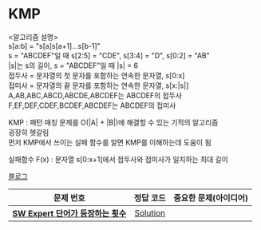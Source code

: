 # KMP

<알고리즘 설명>   
s[a:b] = "s[a]s[a+1]...s[b-1]"    
s = "ABCDEF"일 때 s[2:5] = "CDE", s[3:4] = "D", s[0:2] = "AB"    
|s|는 s의 길이, s = "ABCDEF"일 때 |s| = 6   
접두사 = 문자열의 첫 문자를 포함하는 연속한 문자열, s[0:x]    
접미사 = 문자열의 끝 문자를 포함하는 연속한 문자열, s[x:|s|]   
A,AB,ABC,ABCD,ABCDE,ABCDEF는 ABCDEF의 접두사     
F,EF,DEF,CDEF,BCDEF,ABCDEF는 ABCDEF의 접미사      
    
KMP : 패턴 매칭 문제를 O(|A| + |B|)에 해결할 수 있는 기적의 알고리즘      
굉장히 헷갈림       
먼저 KMP에서 쓰이는 실패 함수를 알면 KMP를 이해하는데 도움이 됨       
      
실패함수 F(x) : 문자열 s[0:x+1]에서 접두사와 접미사가 일치하는 최대 길이     
     
[블로그](https://bowbowbow.tistory.com/6)        
       
| 문제 번호 | 정답 코드 |  중요한 문제(아이디어) | 
| :--: | :--: |:--: |
| __[SW Expert 단어가 등장하는 횟수](https://jihongmin-99.tistory.com/76)__   | [Solution](https://github.com/jhmin-kk99/Algorithm-Study/blob/main/KMP/s단어가등장하는횟수.cpp)    | |
